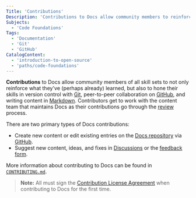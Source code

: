 ```yaml
---
Title: 'Contributions'
Description: 'Contributions to Docs allow community members to reinforce their knowledge and hone their skills with Git and Markdown.'
Subjects:
  - 'Code Foundations'
Tags:
  - 'Documentation'
  - 'Git'
  - 'GitHub'
CatalogContent:
  - 'introduction-to-open-source'
  - 'paths/code-foundations'
---
```


**Contributions** to Docs allow community members of all skill sets to not only reinforce what they've (perhaps already) learned, but also to hone their skills in version control with [Git](https://www.codecademy.com/resources/docs/git), peer-to-peer collaboration on [GitHub](https://www.codecademy.com/resources/docs/general/github), and writing content in [Markdown](https://www.codecademy.com/resources/docs/markdown). Contributors get to work with the content team that maintains Docs as their contributions go through the [review](https://www.codecademy.com/resources/docs/docs-community/contributions/reviews) process.

There are two primary types of Docs contributions:

- Create new content or edit existing entries on the [Docs repository](https://github.com/Codecademy/docs) via [GitHub](https://www.codecademy.com/resources/docs/general/github).
- Suggest new content, ideas, and fixes in [Discussions](https://github.com/Codecademy/docs/discussions) or the [feedback form](https://codecademyready.typeform.com/to/hzVIWDgz?typeform-source=www.codecademy.com).

More information about contributing to Docs can be found in [`CONTRIBUTING.md`](https://github.com/Codecademy/docs/blob/main/.github/CONTRIBUTING.md).

> **Note:** All must sign the [Contribution License Agreement](https://cla-assistant.io/Codecademy/docs) when contributing to Docs for the first time.
